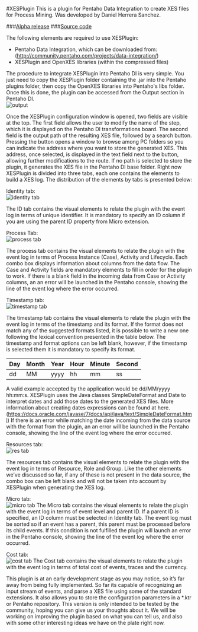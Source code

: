 #XESPlugin
This is a plugin for Pentaho Data Integration to create XES files for Process Mining. Was developed by Daniel Herrera Sanchez.

###[Alpha release](https://github.com/synyster920123/xesplugin/releases/tag/v0.0.2-alpha)
###[Source code](https://github.com/synyster920123/xesplugin)

The following elements are required to use XESPlugin:  

* Pentaho Data Integration, which can be downloaded from: 	(http://community.pentaho.com/projects/data-integration/) 
* XESPlugin and OpenXES libraries (within 	the compressed files) 

The procedure to integrate XESPlugin into Pentaho DI is very simple. You just need to copy the XESPlugin folder containing the .jar into the Pentaho plugins folder, then copy the OpenXES libraries into Pentaho's libs folder. Once this is done, the plugin can be accessed from the Output section in Pentaho DI.  
![output](http://i.imgur.com/Uk2T2Vr.png)

Once the XESPlugin configuration window is opened, two fields are visible at the top. The first field allows the user to modify the name of the step, which it is displayed on the Pentaho DI transformations board. The second field is the output path of the resulting XES file, followed by a search button. Pressing the button opens a window to browse among PC folders so you can indicate the address where you want to store the generated XES. This address, once selected, is displayed in the text field next to the button, allowing further modifications to the route. If no path is selected to store the plugin, it generates the XES file in the Pentaho DI base folder. Right now XESPlugin is divided into three tabs, each one contains the elements to build a XES log. The distribution of the elements by tabs is presented below:

Identity tab:   
![identity tab](https://g52i.imgup.net/ID1388.png)

The ID tab contains the visual elements to relate the plugin with the event log in terms of unique identifier. It is mandatory to specify an ID column if you are using the parent ID property from Micro extension.

Process Tab:   
![process tab](http://i.imgur.com/uHCmjbS.jpg)

The process tab contains the visual elements to relate the plugin with the event log in terms of Process Instance (Case), Activity and Lifecycle. Each combo box displays information about columns from the data flow. The Case and Activity fields are mandatory elements to fill in order for the plugin to work. If there is a blank field in the incoming data from Case or Activity columns, an an error will be launched in the Pentaho console, showing the line of the event log where the error occurred.  

Timestamp tab:  
![timestamp tab](http://i.imgur.com/TYLawiI.jpg)

The timestamp tab contains the visual elements to relate the plugin with the event log in terms of the timestamp and its format. If the format does not match any of the suggested formats listed, it is possible to write a new one following the lexical convention presented in the table below. The timestamp and format options can be left blank, however, if the timestamp is selected them it is mandatory to specify its format.   


| Day |  Month  | Year  | Hour  | Minute  | Second |  
|-----|---------|-------|-------|---------|--------|
|  dd |    MM   |  yyyy |  hh   |   mm    |   ss   |  
 

A valid example accepted by the application would be dd/MM/yyyy hh:mm:s. XESPlugin uses the Java classes SimpleDateFormat and Date to interpret dates and add those dates to the generated XES files. More information about creating dates expressions can be found at here. (https://docs.oracle.com/javase/7/docs/api/java/text/SimpleDateFormat.html) If there is an error while matching the date incoming from the data source with the format from the plugin, an an error will be launched in the Pentaho console, showing the line of the event log where the error occurred.  

Resources tab:    
![res tab](http://i.imgur.com/pTUU38d.jpg)

The resources tab contains the visual elements to relate the plugin with the event log in terms of Resource, Role and Group. Like the other elements we’ve discussed so far, if any of these is not present in the data source, the combo box can be left blank and will not be taken into account by XESPlugin when generating the XES log. 

Micro tab:    
![micro tab](https://o28i.imgup.net/Micro8706.png)
The Micro tab contains the visual elements to relate the plugin with the event log in terms of event level and parent ID. If a parent ID is specified, an ID column must be selected in Identity tab. The event log must be sorted so if an event has a parent, this parent must be processed before its child events. If this condition is not fulfilled the plugin will launch an error in the Pentaho console, showing the line of the event log where the error occurred.  

Cost tab:    
![cost tab](https://w12i.imgup.net/Cost178c.png)
The Cost tab contains the visual elements to relate the plugin with the event log in terms of total cost of events, traces and the currency.  

This plugin is at an early development stage as you may notice, so it’s far away from being fully implemented. So far its capable of recognizing an input stream of events, and parse a XES file using some of the standard extensions. It also allows you to store the configuration parameters in a *.ktr or Pentaho repository. This version is only intended to be tested by the community, hoping you can give us your thoughts about it. We will be working on improving the plugin based on what you can tell us, and also with some other interesting ideas we have on the plate right now.   
